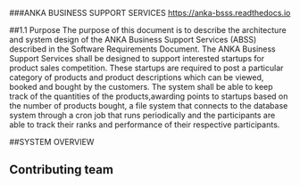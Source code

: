 
###ANKA BUSINESS SUPPORT SERVICES
https://anka-bsss.readthedocs.io

##1.1 Purpose
The purpose of this document is to describe the architecture and system design of the ANKA Business Support Services (ABSS) described in the Software Requirements Document.
The ANKA Business Support Services shall be designed to support interested startups for product sales competition. These startups are required to post a particular category of products and product descriptions which can be viewed, booked and bought by the customers.
The system shall be able to keep track of the quantities of the products,awarding points to startups based on the number of products bought, a file system that connects to the database system through a cron job that runs periodically and the participants are able to track their ranks and performance of their respective participants.

##SYSTEM OVERVIEW







## Contributing team



